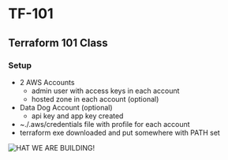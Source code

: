 # TF-101
## Terraform 101 Class

### Setup

 - 2 AWS Accounts 
   * admin user with access keys in each account
   * hosted zone in each account (optional)
- Data Dog Account (optional)
  *  api key and app key created
- ~./.aws/credentials file with profile for each account
- terraform exe downloaded and put somewhere with PATH set

![HAT WE ARE BUILDING!](/images/terraform_101.jpg "What we are building")